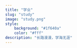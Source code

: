 ```yaml
---
title: "学业"
slug: "study"
image: "study.png"
style:
    background: "#1f640a"
    color: "#fff"
description: "长路漫漫，学海无涯"
---
```

